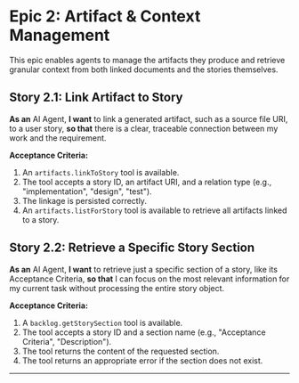 # Epic 2: Artifact & Context Management

This epic enables agents to manage the artifacts they produce and retrieve granular context from both linked documents and the stories themselves.

## Story 2.1: Link Artifact to Story
**As an** AI Agent,
**I want** to link a generated artifact, such as a source file URI, to a user story,
**so that** there is a clear, traceable connection between my work and the requirement.

**Acceptance Criteria:**
1.  An `artifacts.linkToStory` tool is available.
2.  The tool accepts a story ID, an artifact URI, and a relation type (e.g., "implementation", "design", "test").
3.  The linkage is persisted correctly.
4.  An `artifacts.listForStory` tool is available to retrieve all artifacts linked to a story.

## Story 2.2: Retrieve a Specific Story Section
**As an** AI Agent,
**I want** to retrieve just a specific section of a story, like its Acceptance Criteria,
**so that** I can focus on the most relevant information for my current task without processing the entire story object.

**Acceptance Criteria:**
1.  A `backlog.getStorySection` tool is available.
2.  The tool accepts a story ID and a section name (e.g., "Acceptance Criteria", "Description").
3.  The tool returns the content of the requested section.
4.  The tool returns an appropriate error if the section does not exist.

---
